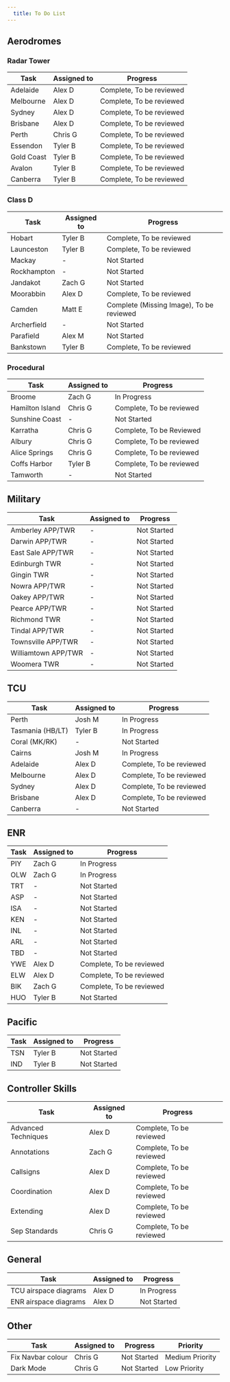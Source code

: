 ```yaml
---
  title: To Do List
---
```


## Aerodromes

### Radar Tower
| Task | Assigned to | Progress |
| ---- | ----------- | -------- |
| Adelaide | Alex D | Complete, To be reviewed |
| Melbourne | Alex D | Complete, To be reviewed |
| Sydney | Alex D | Complete, To be reviewed |
| Brisbane | Alex D | Complete, To be reviewed |
| Perth | Chris G | Complete, To be reviewed |
| Essendon | Tyler B | Complete, To be reviewed |
| Gold Coast | Tyler B | Complete, To be reviewed |
| Avalon | Tyler B | Complete, To be reviewed |
| Canberra | Tyler B | Complete, To be reviewed |

### Class D
| Task | Assigned to | Progress |
| ---- | ----------- | -------- |
| Hobart | Tyler B | Complete, To be reviewed |
| Launceston | Tyler B | Complete, To be reviewed |
| Mackay | - | Not Started |
| Rockhampton | - | Not Started |
| Jandakot | Zach G | Not Started |
| Moorabbin | Alex D | Complete, To be reviewed |
| Camden | Matt E | Complete (Missing Image), To be reviewed |
| Archerfield | - | Not Started |
| Parafield | Alex M | Not Started |
| Bankstown | Tyler B | Complete, To be reviewed |

### Procedural
| Task | Assigned to | Progress |
| ---- | ----------- | -------- |
| Broome | Zach G | In Progress |
| Hamilton Island | Chris G | Complete, To be reviewed |
| Sunshine Coast | - | Not Started |
| Karratha | Chris G | Complete, To be Reviewed |
| Albury | Chris G | Complete, To be reviewed |
| Alice Springs | Chris G | Complete, To be reviewed |
| Coffs Harbor | Tyler B | Complete, To be reviewed |
| Tamworth | - | Not Started |

## Military
| Task | Assigned to | Progress |
| ---- | ----------- | -------- |
| Amberley APP/TWR | - | Not Started |
| Darwin APP/TWR | - | Not Started |
| East Sale APP/TWR | - | Not Started |
| Edinburgh TWR | - | Not Started |
| Gingin TWR | - | Not Started |
| Nowra APP/TWR | - | Not Started |
| Oakey APP/TWR | - | Not Started |
| Pearce APP/TWR | - | Not Started |
| Richmond TWR | - | Not Started |
| Tindal APP/TWR | - | Not Started |
| Townsville APP/TWR | - | Not Started |
| Williamtown APP/TWR | - | Not Started |
| Woomera TWR | - | Not Started |

## TCU
| Task | Assigned to | Progress |
| ---- | ----------- | -------- |
| Perth | Josh M | In Progress |
| Tasmania (HB/LT) | Tyler B | In Progress|
| Coral (MK/RK) | - | Not Started |
| Cairns | Josh M | In Progress |
| Adelaide | Alex D | Complete, To be reviewed |
| Melbourne | Alex D | Complete, To be reviewed |
| Sydney | Alex D | Complete, To be reviewed |
| Brisbane | Alex D | Complete, To be reviewed |
| Canberra | - | Not Started |

## ENR
| Task | Assigned to | Progress |
| ---- | ----------- | -------- |
| PIY | Zach G | In Progress |
| OLW | Zach G | In Progress |
| TRT | - | Not Started |
| ASP | - | Not Started |
| ISA | - | Not Started |
| KEN | - | Not Started |
| INL | - | Not Started |
| ARL | - | Not Started |
| TBD | - | Not Started |
| YWE | Alex D | Complete, To be reviewed |
| ELW | Alex D | Complete, To be reviewed |
| BIK | Zach G | Complete, To be reviewed |
| HUO | Tyler B | Not Started |

## Pacific
| Task | Assigned to | Progress |
| ---- | ----------- | -------- |
| TSN | Tyler B | Not Started |
| IND | Tyler B | Not Started |

## Controller Skills
| Task | Assigned to | Progress |
| ---- | ----------- | -------- |
| Advanced Techniques | Alex D | Complete, To be reviewed |
| Annotations | Zach G | Complete, To be reviewed |
| Callsigns | Alex D | Complete, To be reviewed |
| Coordination | Alex D | Complete, To be reviewed |
| Extending | Alex D | Complete, To be reviewed |
| Sep Standards | Chris G | Complete, To be reviewed |

## General
| Task | Assigned to | Progress |
| ---- | ----------- | -------- |
| TCU airspace diagrams | Alex D | In Progress |
| ENR airspace diagrams | Alex D | Not Started |

## Other
| Task | Assigned to | Progress | Priority |
| ---- | ----------- | -------- | -------- |
| Fix Navbar colour | Chris G | Not Started | Medium Priority|
| Dark Mode | Chris G | Not Started | Low Priority |

